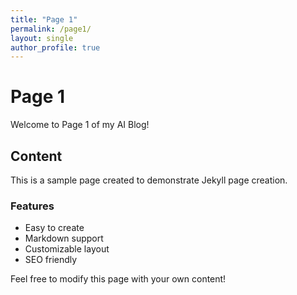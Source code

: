 ```yaml
---
title: "Page 1"
permalink: /page1/
layout: single
author_profile: true
---
```


# Page 1

Welcome to Page 1 of my AI Blog!

## Content

This is a sample page created to demonstrate Jekyll page creation.

### Features

- Easy to create
- Markdown support
- Customizable layout
- SEO friendly

Feel free to modify this page with your own content! 